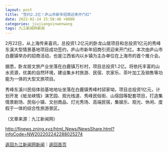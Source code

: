 ```yaml
---
layout: post
title: "签约2.2亿！庐山市新年招商迎来开门红"
date: 2022-02-24 15:58:48 +0800
categories: jiujiangxinwenwang
tags: 九江新闻网新闻
---
```

<p>2月22日，从上海传来喜讯，总投资1.2亿元的卧龙山居项目和总投资1亿元的秀峰东溪大型情景基地项目成功签约，庐山市新年招商引资迎来开门红。本次由庐山市白鹿镇举办的招商活动，也是江西省内以乡镇为主办单位在上海市的首个推介会。</p>
 <p>据悉，卧龙居文旅产业坐落在白鹿镇万杉村，项目总投资1.2亿。将依托丰富的山水资源，优美的自然环境，建设集乡村旅游、民宿、农家乐、茶叶加工及销售等功能为一体的大型文旅项目。</p>
 <p>秀峰东溪川民俗体验基地地址坐落在白鹿镇秀峰村邱家坳，项目总投资1亿元，计划开发《蚯龙峡情》演艺园、观光栈道、秀峰民俗街、山宿园等配套项目，打造集情景剧场、民俗小镇、文创商品、灯光秀场、高端民宿，集娱乐、观光、休闲、度假于一体的综合性旅游景区。</p><p class="em_media">（文章来源：九江新闻网）</p>

<http://finews.zning.xyz/html_News/NewsShare.html?infoCode=NW202202242288025274>

[返回九江新闻网新闻](//finews.withounder.com/category/jiujiangxinwenwang.html)｜[返回首页](//finews.withounder.com/)